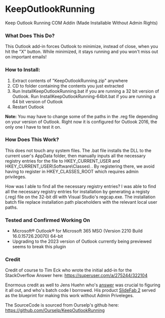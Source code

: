 # KeepOutlookRunning
Keep Outlook Running COM Addin (Made Installable Without Admin Rights)

### What Does This Do?
This Outlook add-in forces Outlook to minimize, instead of close, when you hit the "X" button. While minimized, it stays running and you won't miss out on important emails!

### How to Install:
1. Extract contents of "KeepOutlookRunning.zip" anywhere
2. CD to folder containing the contents you just extracted
3. Run InstallKeepOutlookRunning.bat if you are running a 32 bit version of Outlook. 
Run InstallKeepOutlookRunning-64bit.bat if you are running a 64 bit version of Outlook
4. Restart Outlook

**Note:** You may have to change some of the paths in the .reg file depending on your version of Outlook. Right now it is configured for Outlook 2016, the only one I have to test it on.

### How Does This Work?
This does not touch any system files. The .bat file installs the DLL to the current user's AppData folder, then manually inputs all the necessary registry entries for the file to HKEY_CURRENT_USER and HKEY_CURRENT_USER\Software\Classes\ . By registering there, we avoid having to register in HKEY_CLASSES_ROOT which requires admin privileges. 

How was I able to find all the necessary registry entries? I was able to find all the necessary registry entries for installation by generating a registy (.reg) file on the 32-bit dll with Visual Studio's regcap.exe. The installation batch file replace installation path placeholders with the relevant local user paths.

### Tested and Confirmed Working On
- Microsoft® Outlook® for Microsoft 365 MSO (Version 2210 Build 16.0.15726.20070) 64-bit
- Upgrading to the 2023 version of Outlook currently being previewed seems to break this plugin

### Credit
Credit of course to Tim Eck who wrote the initial add-in for the StackOverflow Answer here: https://superuser.com/a/275244/322104

Enormous credit as well to Jens Huehn who's [answer](https://stackoverflow.com/a/55072381/3171509) was crucial to figuring it all out, and who's batch code I borrowed. His product [SlideFab 2](https://slidefab.com/lite/) served as the blueprint for making this work without Admin Priveleges.

The SourceCode is sourced from Ourselp's github here: https://github.com/Ourselp/KeepOutlookRunning
